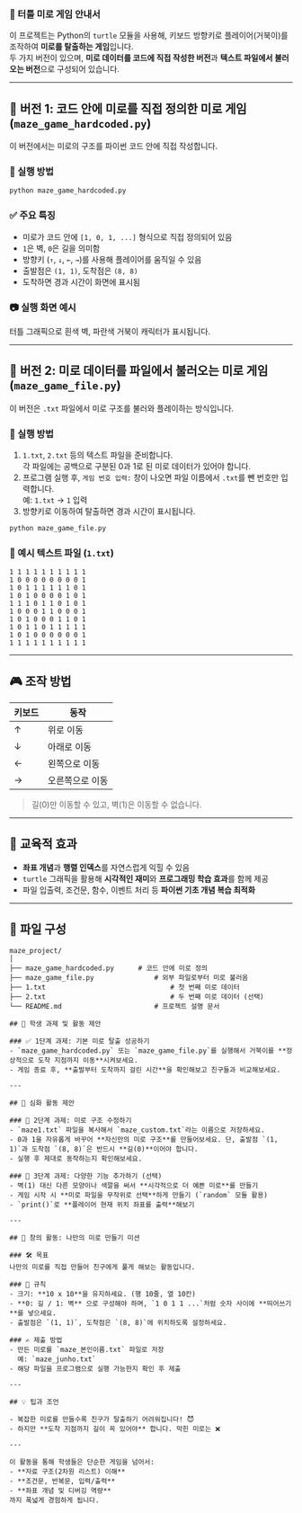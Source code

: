 ### 🐢 터틀 미로 게임 안내서 

이 프로젝트는 Python의 `turtle` 모듈을 사용해, 키보드 방향키로 플레이어(거북이)를 조작하여 **미로를 탈출하는 게임**입니다.  
두 가지 버전이 있으며, **미로 데이터를 코드에 직접 작성한 버전**과 **텍스트 파일에서 불러오는 버전**으로 구성되어 있습니다.

---

## 🧩 버전 1: 코드 안에 미로를 직접 정의한 미로 게임 (`maze_game_hardcoded.py`)

이 버전에서는 미로의 구조를 파이썬 코드 안에 직접 작성합니다.

### 📌 실행 방법
```bash
python maze_game_hardcoded.py
```

### ✅ 주요 특징
- 미로가 코드 안에 `[1, 0, 1, ...]` 형식으로 직접 정의되어 있음
- `1`은 벽, `0`은 길을 의미함
- 방향키 (`↑`, `↓`, `←`, `→`)를 사용해 플레이어를 움직일 수 있음
- 출발점은 `(1, 1)`, 도착점은 `(8, 8)`
- 도착하면 경과 시간이 화면에 표시됨

### 📷 실행 화면 예시
터틀 그래픽으로 흰색 벽, 파란색 거북이 캐릭터가 표시됩니다.

---

## 📂 버전 2: 미로 데이터를 파일에서 불러오는 미로 게임 (`maze_game_file.py`)

이 버전은 `.txt` 파일에서 미로 구조를 불러와 플레이하는 방식입니다.

### 📌 실행 방법
1. `1.txt`, `2.txt` 등의 텍스트 파일을 준비합니다.  
   각 파일에는 공백으로 구분된 0과 1로 된 미로 데이터가 있어야 합니다.
2. 프로그램 실행 후, `게임 번호 입력:` 창이 나오면 파일 이름에서 `.txt`를 뺀 번호만 입력합니다.  
   예: `1.txt` → `1` 입력
3. 방향키로 이동하여 탈출하면 경과 시간이 표시됩니다.

```bash
python maze_game_file.py
```

### 📁 예시 텍스트 파일 (`1.txt`)
```
1 1 1 1 1 1 1 1 1 1
1 0 0 0 0 0 0 0 0 1
1 0 1 1 1 1 1 1 0 1
1 0 1 0 0 0 0 1 0 1
1 1 1 0 1 1 0 1 0 1
1 0 0 0 1 1 0 0 0 1
1 0 1 0 0 0 1 1 0 1
1 0 1 1 0 1 1 1 1 1
1 0 1 0 0 0 0 0 0 1
1 1 1 1 1 1 1 1 1 1
```

---

## 🎮 조작 방법

| 키보드 | 동작 |
|--------|------|
| ↑      | 위로 이동 |
| ↓      | 아래로 이동 |
| ←      | 왼쪽으로 이동 |
| →      | 오른쪽으로 이동 |

> 길(0)만 이동할 수 있고, 벽(1)은 이동할 수 없습니다.

---

## 🧠 교육적 효과
- **좌표 개념**과 **행렬 인덱스**를 자연스럽게 익힐 수 있음  
- `turtle` 그래픽을 활용해 **시각적인 재미**와 **프로그래밍 학습 효과**를 함께 제공  
- 파일 입출력, 조건문, 함수, 이벤트 처리 등 **파이썬 기초 개념 복습 최적화**

---

## 📎 파일 구성
```
maze_project/
│
├── maze_game_hardcoded.py   	# 코드 안에 미로 정의
├── maze_game_file.py        		# 외부 파일로부터 미로 불러옴
├── 1.txt                				# 첫 번째 미로 데이터
├── 2.txt                				# 두 번째 미로 데이터 (선택)
└── README.md                		# 프로젝트 설명 문서

## 📝 학생 과제 및 활동 제안

### ✅ 1단계 과제: 기본 미로 탈출 성공하기
- `maze_game_hardcoded.py` 또는 `maze_game_file.py`를 실행해서 거북이를 **정상적으로 도착 지점까지 이동**시켜보세요.
- 게임 종료 후, **출발부터 도착까지 걸린 시간**을 확인해보고 친구들과 비교해보세요.

---

## 🧠 심화 활동 제안

### 🔁 2단계 과제: 미로 구조 수정하기
- `maze1.txt` 파일을 복사해서 `maze_custom.txt`라는 이름으로 저장하세요.
- 0과 1을 자유롭게 바꾸어 **자신만의 미로 구조**를 만들어보세요. 단, 출발점 `(1, 1)`과 도착점 `(8, 8)`은 반드시 **길(0)**이어야 합니다.
- 실행 후 제대로 동작하는지 확인해보세요.

### 🧪 3단계 과제: 다양한 기능 추가하기 (선택)
- 벽(1) 대신 다른 모양이나 색깔을 써서 **시각적으로 더 예쁜 미로**를 만들기  
- 게임 시작 시 **미로 파일을 무작위로 선택**하게 만들기 (`random` 모듈 활용)
- `print()`로 **플레이어 현재 위치 좌표를 출력**해보기

---

## 🎨 창의 활동: 나만의 미로 만들기 미션

### 🛠️ 목표
나만의 미로를 직접 만들어 친구에게 풀게 해보는 활동입니다.

### 📌 규칙
- 크기: **10 x 10**을 유지하세요. (행 10줄, 열 10칸)
- **0: 길 / 1: 벽** 으로 구성해야 하며, `1 0 1 1 ...`처럼 숫자 사이에 **띄어쓰기**를 넣으세요.
- 출발점은 `(1, 1)`, 도착점은 `(8, 8)`에 위치하도록 설정하세요.

### ✍️ 제출 방법
- 만든 미로를 `maze_본인이름.txt` 파일로 저장  
  예: `maze_junho.txt`
- 해당 파일을 프로그램으로 실행 가능한지 확인 후 제출

---

## 💡 팁과 조언

- 복잡한 미로를 만들수록 친구가 탈출하기 어려워집니다! 😈  
- 하지만 **도착 지점까지 길이 꼭 있어야** 합니다. 막힌 미로는 ❌

---

이 활동을 통해 학생들은 단순한 게임을 넘어서:
- **자료 구조(2차원 리스트) 이해**
- **조건문, 반복문, 입력/출력**
- **좌표 개념 및 디버깅 역량**
까지 폭넓게 경험하게 됩니다.
